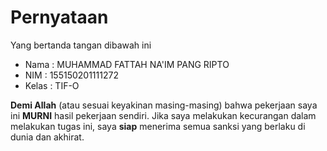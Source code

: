 # Pernyataan

Yang bertanda tangan dibawah ini

* Nama : MUHAMMAD FATTAH NA'IM PANG RIPTO
* NIM : 155150201111272
* Kelas : TIF-O

**Demi Allah** (atau sesuai keyakinan masing-masing) bahwa pekerjaan saya ini **MURNI** hasil pekerjaan sendiri. Jika saya melakukan kecurangan dalam melakukan tugas ini, saya **siap** menerima semua sanksi yang berlaku di dunia dan akhirat.

